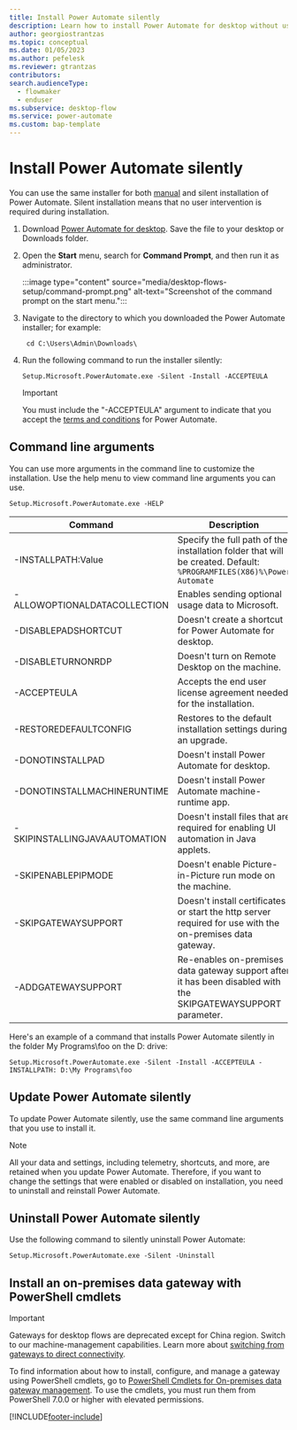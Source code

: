 ```yaml
---
title: Install Power Automate silently
description: Learn how to install Power Automate for desktop without user intervention.
author: georgiostrantzas
ms.topic: conceptual
ms.date: 01/05/2023
ms.author: pefelesk
ms.reviewer: gtrantzas
contributors:
search.audienceType: 
  - flowmaker
  - enduser
ms.subservice: desktop-flow
ms.service: power-automate
ms.custom: bap-template
---
```


# Install Power Automate silently

You can use the same installer for both [manual](install.md) and silent installation of Power Automate. Silent installation means that no user intervention is required during installation.

1. Download [Power Automate for desktop](https://go.microsoft.com/fwlink/?linkid=2102613). Save the file to your desktop or Downloads folder.

1. Open the **Start** menu, search for **Command Prompt**, and then run it as administrator.

    :::image type="content" source="media/desktop-flows-setup/command-prompt.png" alt-text="Screenshot of the command prompt on the start menu.":::

1. Navigate to the directory to which you downloaded the Power Automate installer; for example:

   ```CMD
    cd C:\Users\Admin\Downloads\
   ```

1. Run the following command to run the installer silently:

   ```CMD
   Setup.Microsoft.PowerAutomate.exe -Silent -Install -ACCEPTEULA
   ```

   >[!IMPORTANT]
   > You must include the "-ACCEPTEULA" argument to indicate that you accept the [terms and conditions](/dynamics365/legal/slt-power-automate-desktop) for Power Automate.

## Command line arguments

You can use more arguments in the command line to customize the installation. Use the help menu to view command line arguments you can use.

```CMD
Setup.Microsoft.PowerAutomate.exe -HELP
```

|Command|Description|
|----|----|
| -INSTALLPATH:Value |Specify the full path of the installation folder that will be created. Default: `%PROGRAMFILES(X86)%\Power Automate`|
| -ALLOWOPTIONALDATACOLLECTION |Enables sending optional usage data to Microsoft.|
| -DISABLEPADSHORTCUT |Doesn't create a shortcut for Power Automate for desktop.|
| -DISABLETURNONRDP |Doesn't turn on Remote Desktop on the machine.|
| -ACCEPTEULA |Accepts the end user license agreement needed for the installation.|
| -RESTOREDEFAULTCONFIG |Restores to the default installation settings during an upgrade.|
| -DONOTINSTALLPAD |Doesn't install Power Automate for desktop.|
| -DONOTINSTALLMACHINERUNTIME |Doesn't install Power Automate machine-runtime app.|
| -SKIPINSTALLINGJAVAAUTOMATION |Doesn't install files that are required for enabling UI automation in Java applets.| 
| -SKIPENABLEPIPMODE |Doesn't enable Picture-in-Picture run mode on the machine.|
| -SKIPGATEWAYSUPPORT |Doesn't install certificates or start the http server required for use with the on-premises data gateway.| 
| -ADDGATEWAYSUPPORT |Re-enables on-premises data gateway support after it has been disabled with the SKIPGATEWAYSUPPORT parameter.|

Here's an example of a command that installs Power Automate silently in the folder My Programs\foo on the D: drive:

```CMD
Setup.Microsoft.PowerAutomate.exe -Silent -Install -ACCEPTEULA -INSTALLPATH: D:\My Programs\foo
```

## Update Power Automate silently

To update Power Automate silently, use the same command line arguments that you use to install it.

>[!NOTE]
>All your data and settings, including telemetry, shortcuts, and more, are retained when you update Power Automate. Therefore, if you want to change the settings that were enabled or disabled on installation, you need to uninstall and reinstall Power Automate.

## Uninstall Power Automate silently

Use the following command to silently uninstall Power Automate:

```CMD
Setup.Microsoft.PowerAutomate.exe -Silent -Uninstall
```

## Install an on-premises data gateway with PowerShell cmdlets

> [!IMPORTANT]
> Gateways for desktop flows are deprecated except for China region. Switch to our machine-management capabilities. Learn more about [switching from gateways to direct connectivity](manage-machines.md#switch-from-gateways-to-direct-connectivity).

To find information about how to install, configure, and manage a gateway using PowerShell cmdlets, go to [PowerShell Cmdlets for On-premises data gateway management](/powershell/gateway/overview). To use the cmdlets, you must run them from PowerShell 7.0.0 or higher with elevated permissions.

[!INCLUDE[footer-include](../includes/footer-banner.md)]
